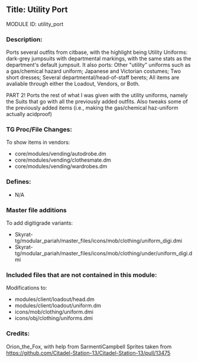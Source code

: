 ## Title: Utility Port

MODULE ID: utility_port

### Description:

Ports several outfits from citbase, with the highlight being Utility Uniforms: dark-grey jumpsuits with departmental markings, with the same stats as the department's default jumpsuit.
It also ports:
    Other "utility" uniforms such as a gas/chemical hazard uniform;
    Japanese and Victorian costumes;
    Two short dresses;
    Several departmental/head-of-staff berets;
All items are avaliable through either the Loadout, Vendors, or Both. 


PART 2!
Ports the rest of what I was given with the utility uniforms, namely the Suits that go with all the previously added outfits. Also tweaks some of the previously added items (i.e., making the gas/chemical haz-uniform actually acidproof)

### TG Proc/File Changes:

To show items in vendors:
- core/modules/vending/autodrobe.dm
- core/modules/vending/clothesmate.dm
- core/modules/vending/wardrobes.dm

### Defines:

- N/A

### Master file additions

To add digitigrade variants:
- Skyrat-tg/modular_pariah/master_files/icons/mob/clothing/uniform_digi.dmi
- Skyrat-tg/modular_pariah/master_files/icons/mob/clothing/under/uniform_digi.dmi

### Included files that are not contained in this module:

Modifications to:
- modules/client/loadout/head.dm
- modules/client/loadout/uniform.dm
- icons/mob/clothing/uniform.dmi
- icons/obj/clothing/uniforms.dmi

### Credits:

Orion_the_Fox, with help from SarmentiCampbell
Sprites taken from https://github.com/Citadel-Station-13/Citadel-Station-13/pull/13475
